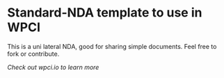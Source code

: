 # Standard-NDA template to use in WPCI

This is a uni lateral NDA, good for sharing simple documents. Feel free to fork or contribute.

*Check out wpci.io to learn more*
